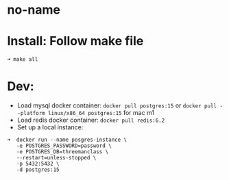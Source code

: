 # no-name
# Install: Follow make file
```
➜ make all
```
# Dev:
- Load mysql docker container: `docker pull postgres:15` or `docker pull --platform linux/x86_64 postgres:15` for mac m1
- Load redis docker container: `docker pull redis:6.2`
- Set up a local instance:
```
➜  docker run --name posgres-instance \
   -e POSTGRES_PASSWORD=password \
   -e POSTGRES_DB=threemanclass \
   --restart=unless-stopped \
   -p 5432:5432 \
   -d postgres:15
    